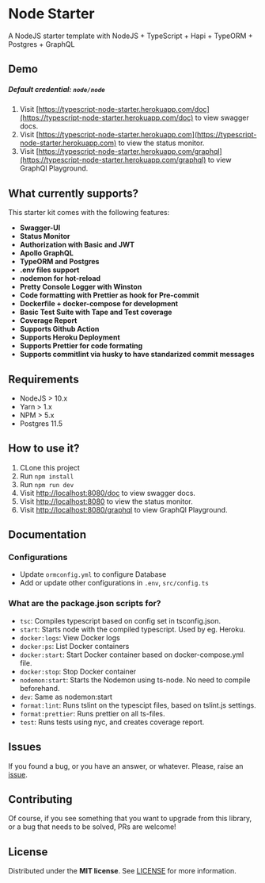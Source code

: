 # Node Starter

A NodeJS starter template with NodeJS + TypeScript + Hapi + TypeORM + Postgres + GraphQL

## Demo

##### Default credential: `node/node`

1. Visit [https://typescript-node-starter.herokuapp.com/doc](https://typescript-node-starter.herokuapp.com/doc) to view swagger docs.
2. Visit [https://typescript-node-starter.herokuapp.com](https://typescript-node-starter.herokuapp.com) to view the status monitor.
3. Visit [https://typescript-node-starter.herokuapp.com/graphql](https://typescript-node-starter.herokuapp.com/graphql) to view GraphQl Playground.

## What currently supports?

This starter kit comes with the following features:

- **Swagger-UI**
- **Status Monitor**
- **Authorization with Basic and JWT**
- **Apollo GraphQL**
- **TypeORM and Postgres**
- **.env files support**
- **nodemon for hot-reload**
- **Pretty Console Logger with Winston**
- **Code formatting with Prettier as hook for Pre-commit**
- **Dockerfile + docker-compose for development**
- **Basic Test Suite with Tape and Test coverage**
- **Coverage Report**
- **Supports Github Action**
- **Supports Heroku Deployment**
- **Supports Prettier for code formating**
- **Supports commitlint via husky to have standarized commit messages**

## Requirements

- NodeJS > 10.x
- Yarn > 1.x
- NPM > 5.x
- Postgres 11.5

## How to use it?

1. CLone this project
2. Run `npm install`
3. Run `npm run dev`
4. Visit [http://localhost:8080/doc](http://localhost:8080/doc) to view swagger docs.
5. Visit [http://localhost:8080](http://localhost:8080) to view the status monitor.
6. Visit [http://localhost:8080/graphql](http://localhost:8080/graphql) to view GraphQl Playground.

## Documentation

### Configurations

- Update `ormconfig.yml` to configure Database
- Add or update other configurations in `.env`, `src/config.ts`

### What are the package.json scripts for?

- `tsc`: Compiles typescript based on config set in tsconfig.json.
- `start`: Starts node with the compiled typescript. Used by eg. Heroku.
- `docker:logs`: View Docker logs
- `docker:ps`: List Docker containers
- `docker:start`: Start Docker container based on docker-compose.yml file.
- `docker:stop`: Stop Docker container
- `nodemon:start`: Starts the Nodemon using ts-node. No need to compile beforehand.
- `dev`: Same as nodemon:start
- `format:lint`: Runs tslint on the typescipt files, based on tslint.js settings.
- `format:prettier`: Runs prettier on all ts-files.
- `test`: Runs tests using nyc, and creates coverage report.

## Issues

If you found a bug, or you have an answer, or whatever. Please, raise an [issue](https://github.com/sumitmckv/node-starter/issues/new).

## Contributing

Of course, if you see something that you want to upgrade from this library, or a bug that needs to be solved, PRs are welcome!

## License

Distributed under the **MIT license**. See [LICENSE](https://github.com/sumitmckv/node-starter/blob/master/LICENSE) for more information.
